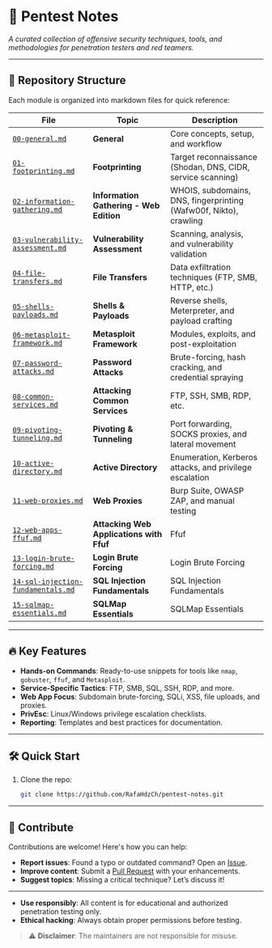 # 🚀 Pentest Notes  
*A curated collection of offensive security techniques, tools, and methodologies for penetration testers and red teamers.*  

---

## 📂 Repository Structure  
Each module is organized into markdown files for quick reference:  

| File | Topic | Description |  
|------|-------|-------------|  
| [`00-general.md`](./docs/00-general.md) | **General** | Core concepts, setup, and workflow |  
| [`01-footprinting.md`](./docs/01-footprinting.md) | **Footprinting** | Target reconnaissance (Shodan, DNS, CIDR, service scanning) |  
| [`02-information-gathering.md`](./docs/02-information-gathering.md) | **Information Gathering - Web Edition** | WHOIS, subdomains, DNS, fingerprinting (Wafw00f, Nikto), crawling |  
| [`03-vulnerability-assessment.md`](./docs/03-vulnerability-assessment.md) | **Vulnerability Assessment** | Scanning, analysis, and vulnerability validation |  
| [`04-file-transfers.md`](./docs/04-file-transfers.md) | **File Transfers** | Data exfiltration techniques (FTP, SMB, HTTP, etc.) |  
| [`05-shells-payloads.md`](./docs/05-shells-payloads.md) | **Shells & Payloads** | Reverse shells, Meterpreter, and payload crafting |  
| [`06-metasploit-framework.md`](./docs/06-metasploit-framework.md) | **Metasploit Framework** | Modules, exploits, and post-exploitation |  
| [`07-password-attacks.md`](./docs/07-password-attacks.md) | **Password Attacks** | Brute-forcing, hash cracking, and credential spraying |  
| [`08-common-services.md`](./docs/08-common-services.md) | **Attacking Common Services** | FTP, SSH, SMB, RDP, etc. |  
| [`09-pivoting-tunneling.md`](./docs/09-pivoting-tunneling.md) | **Pivoting & Tunneling** | Port forwarding, SOCKS proxies, and lateral movement |  
| [`10-active-directory.md`](./docs/10-active-directory.md) | **Active Directory** | Enumeration, Kerberos attacks, and privilege escalation |  
| [`11-web-proxies.md`](./docs/11-web-proxies.md) | **Web Proxies** | Burp Suite, OWASP ZAP, and manual testing |  
| [`12-web-apps-ffuf.md`](./docs/12-web-apps-ffuf.md) | **Attacking Web Applications with Ffuf** | Ffuf |  
| [`13-login-brute-forcing.md`](./docs/13-login-brute-forcing.md) | **Login Brute Forcing** | Login Brute Forcing |  
| [`14-sql-injection-fundamentals.md`](./docs/14-sql-injection-fundamentals.md) | **SQL Injection Fundamentals** | SQL Injection Fundamentals |  
| [`15-sqlmap-essentials.md`](./docs/15-sqlmap-essentials.md) | **SQLMap Essentials** | SQLMap Essentials |  

---

## 🔥 Key Features  
- **Hands-on Commands**: Ready-to-use snippets for tools like `nmap`, `gobuster`, `ffuf`, and `Metasploit`.  
- **Service-Specific Tactics**: FTP, SMB, SQL, SSH, RDP, and more.  
- **Web App Focus**: Subdomain brute-forcing, SQLi, XSS, file uploads, and proxies.  
- **PrivEsc**: Linux/Windows privilege escalation checklists.  
- **Reporting**: Templates and best practices for documentation.  

---

## 🛠️ Quick Start  
1. Clone the repo:  
   ```bash
   git clone https://github.com/RafaHdzCh/pentest-notes.git

---

## 📌 Contribute  
Contributions are welcome! Here's how you can help:  

- **Report issues**: Found a typo or outdated command? Open an [Issue](https://github.com/RafaHdzCh/pentest-notes/issues).  
- **Improve content**: Submit a [Pull Request](https://github.com/RafaHdzCh/pentest-notes/pulls) with your enhancements.  
- **Suggest topics**: Missing a critical technique? Let’s discuss it!  

---

- **Use responsibly**: All content is for educational and authorized penetration testing only.  
- **Ethical hacking**: Always obtain proper permissions before testing.  

> ⚠️ **Disclaimer**: The maintainers are not responsible for misuse.  
